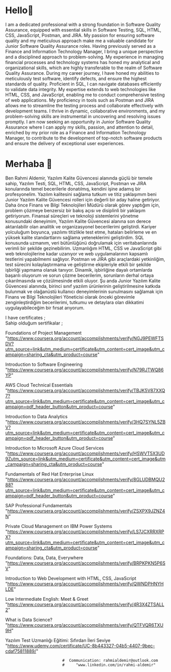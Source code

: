 # Hello👋

I am a dedicated professional with a strong foundation in Software Quality Assurance, equipped with essential skills in Software Testing, SQL, HTML, CSS, JavaScript, Postman, and JIRA. My passion for ensuring software quality and my meticulous approach make me a valuable candidate for Junior Software Quality Assurance roles. Having previously served as a Finance and Information Technology Manager, I bring a unique perspective and a disciplined approach to problem-solving. My experience in managing financial processes and technology systems has honed my analytical and organizational skills, which are highly transferable to the realm of Software Quality Assurance. During my career journey, I have honed my abilities to meticulously test software, identify defects, and ensure the highest standards of quality. Proficient in SQL, I can navigate databases efficiently to validate data integrity. My expertise extends to web technologies like HTML, CSS, and JavaScript, enabling me to conduct comprehensive testing of web applications. My proficiency in tools such as Postman and JIRA allows me to streamline the testing process and collaborate effectively with development teams. I thrive in dynamic, collaborative environments, and my problem-solving skills are instrumental in uncovering and resolving issues promptly. I am now seeking an opportunity in Junior Software Quality Assurance where I can apply my skills, passion, and attention to detail, enriched by my prior role as a Finance and Information Technology Manager, to contribute to the development of top-notch software products and ensure the delivery of exceptional user experiences.


# Merhaba 👋

Ben Rahmi Aldemir, Yazılım Kalite Güvencesi alanında güçlü bir temele sahip, Yazılım Testi, SQL, HTML, CSS, JavaScript, Postman ve JIRA konularında temel becerilerle donatılmış, kendini işine adamış bir profesyonelim. Yazılım kalitesini sağlama tutkum ve titiz yaklaşımım beni Junior Yazılım Kalite Güvencesi rolleri için değerli bir aday haline getiriyor. Daha önce Finans ve Bilgi Teknolojileri Müdürü olarak görev yaptığım için, problem çözmeye benzersiz bir bakış açısı ve disiplinli bir yaklaşım getiriyorum. Finansal süreçleri ve teknoloji sistemlerini yönetme konusundaki deneyimim, Yazılım Kalite Güvencesi alanına son derece aktarılabilir olan analitik ve organizasyonel becerilerimi geliştirdi. Kariyer yolculuğum boyunca, yazılımı titizlikle test etme, hataları belirleme ve en yüksek kalite standartlarını sağlama yeteneklerimi geliştirdim. SQL konusunda uzmanım, veri bütünlüğünü doğrulamak için veritabanlarında verimli bir şekilde gezinebilirim. Uzmanlığım HTML, CSS ve JavaScript gibi web teknolojilerine kadar uzanıyor ve web uygulamalarının kapsamlı testlerini yapabilmemi sağlıyor. Postman ve JIRA gibi araçlardaki yetkinliğim, test sürecini kolaylaştırmama ve geliştirme ekipleriyle etkili bir şekilde işbirliği yapmama olanak tanıyor. Dinamik, işbirliğine dayalı ortamlarda başarılı oluyorum ve sorun çözme becerilerim, sorunların derhal ortaya çıkarılmasında ve çözülmesinde etkili oluyor. Şu anda Junior Yazılım Kalite Güvencesi alanında, birinci sınıf yazılım ürünlerinin geliştirilmesine katkıda bulunmak ve olağanüstü kullanıcı deneyimlerinin sunulmasını sağlamak için Finans ve Bilgi Teknolojileri Yöneticisi olarak önceki görevimle zenginleştirdiğim becerilerimi, tutkumu ve detaylara olan dikkatimi uygulayabileceğim bir fırsat arıyorum. 


I have certificates ;  
Sahip olduğum sertifikalar ;   

Foundations of Project Management
"https://www.coursera.org/account/accomplishments/verify/NGJ9PEWFTSDV?utm_source=link&utm_medium=certificate&utm_content=cert_image&utm_campaign=sharing_cta&utm_product=course"

Introduction to Software Engineering 
"https://www.coursera.org/account/accomplishments/verify/N79RJTWQ86YP"

AWS Cloud Technical Essentials
"https://www.coursera.org/account/accomplishments/verify/TBJK5V87XXQ7?utm_source=link&utm_medium=certificate&utm_content=cert_image&utm_campaign=pdf_header_button&utm_product=course"

Introduction to Data Analytics 
"https://www.coursera.org/account/accomplishments/verify/3HQ7SYNL5ZBV?utm_source=link&utm_medium=certificate&utm_content=cert_image&utm_campaign=pdf_header_button&utm_product=course"

Introduction to Microsoft Azure Cloud Services  "https://www.coursera.org/account/accomplishments/verify/HSWVT5X3UD9Zutm_source=link&utm_medium=certificate&utm_content=cert_image&utm_campaign=sharing_cta&utm_product=course"

Fundamentals of Red Hat Enterprise Linux
"https://www.coursera.org/account/accomplishments/verify/8GLUDBMQU288?utm_source=link&utm_medium=certificate&utm_content=cert_image&utm_campaign=pdf_header_button&utm_product=course"

SAP Professional Fundamentals
"https://www.coursera.org/account/accomplishments/verify/ZSXPX9JZNZ4N"

Private Cloud Management on IBM Power Systems
"https://www.coursera.org/account/accomplishments/verify/LS7JCXRRXRPX?utm_source=link&utm_medium=certificate&utm_content=cert_image&utm_campaign=sharing_cta&utm_product=course"

 
Foundations: Data, Data, Everywhere
"https://www.coursera.org/account/accomplishments/verify/BRPKPKN5P6SV"

Introduction to Web Development with HTML, CSS, JavaScript
"https://www.coursera.org/account/accomplishments/verify/QWNDPHNYHLDE"

Low Intermediate English: Meet & Greet
"https://www.coursera.org/account/accomplishments/verify/4R3X4ZTSALL2"

What is Data Science?
"https://www.coursera.org/account/accomplishments/verify/QTFVQR6TXU9H"

Yazılım Test Uzmanlığı Eğitimi: Sıfırdan İleri Seviye
"https://www.udemy.com/certificate/UC-8b443327-04b5-4407-9bec-cdaf75811889/"

                             #  Communication: rahmialdemir@outlook.com
                             #     "www.linkedin.com/in/rahmi-aldemir"


